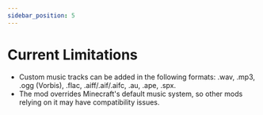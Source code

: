```yaml
---
sidebar_position: 5
---
```


# Current Limitations

- Custom music tracks can be added in the following formats: .wav, .mp3, .ogg (Vorbis), .flac, .aiff/.aif/.aifc, .au, .ape, .spx.
- The mod overrides Minecraft's default music system, so other mods relying on it may have compatibility issues.